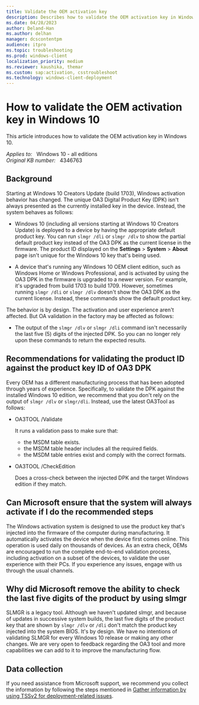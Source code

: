 ```yaml
---
title: Validate the OEM activation key
description: Describes how to validate the OEM activation key in Windows 10, version 1703 and later versions.
ms.date: 04/28/2023
author: Deland-Han
ms.author: delhan
manager: dcscontentpm
audience: itpro
ms.topic: troubleshooting
ms.prod: windows-client
localization_priority: medium
ms.reviewer: kaushika, themar
ms.custom: sap:activation, csstroubleshoot
ms.technology: windows-client-deployment
---
```

# How to validate the OEM activation key in Windows 10

This article introduces how to validate the OEM activation key in Windows 10.

_Applies to:_ &nbsp; Windows 10 - all editions  
_Original KB number:_ &nbsp; 4346763

## Background

Starting at Windows 10 Creators Update (build 1703), Windows activation behavior has changed. The unique OA3 Digital Product Key (DPK) isn't always presented as the currently installed key in the device. Instead, the system behaves as follows:

- Windows 10 (including all versions starting at Windows 10 Creators Update) is deployed to a device by having the appropriate default product key. You can run `slmgr /dli` or `slmgr /dlv` to show the partial default product key instead of the OA3 DPK as the current license in the firmware. The product ID displayed on the **Settings** > **System** > **About** page isn't unique for the Windows 10 key that's being used.

- A device that's running any Windows 10 OEM client edition, such as Windows Home or Windows Professional, and is activated by using the OA3 DPK in the firmware is upgraded to a newer version. For example, it's upgraded from build 1703 to build 1709. However, sometimes running `slmgr /dli` or `slmgr /dlv` doesn't show the OA3 DPK as the current license. Instead, these commands show the default product key.

The behavior is by design. The activation and user experience aren't affected. But OA validation in the factory may be affected as follows:

- The output of the `slmgr /dlv` or `slmgr /dli` command isn't necessarily the last five (5) digits of the injected DPK. So you can no longer rely upon these commands to return the expected results.

## Recommendations for validating the product ID against the product key ID of OA3 DPK

Every OEM has a different manufacturing process that has been adopted through years of experience. Specifically, to validate the DPK against the installed Windows 10 edition, we recommend that you don't rely on the output of `slmgr /dlv` or `slmgr/dli`. Instead, use the latest OA3Tool as follows:

- OA3TOOL /Validate

  It runs a validation pass to make sure that:

  - the MSDM table exists.
  - the MSDM table header includes all the required fields.
  - the MSDM table entries exist and comply with the correct formats.
- OA3TOOL /CheckEdition

  Does a cross-check between the injected DPK and the target Windows edition if they match.

## Can Microsoft ensure that the system will always activate if I do the recommended steps

The Windows activation system is designed to use the product key that's injected into the firmware of the computer during manufacturing. It automatically activates the device when the device first comes online. This operation is used daily on thousands of devices. As an extra check, OEMs are encouraged to run the complete end-to-end validation process, including activation on a subset of the devices, to validate the user experience with their PCs. If you experience any issues, engage with us through the usual channels.

## Why did Microsoft remove the ability to check the last five digits of the product by using slmgr

SLMGR is a legacy tool. Although we haven't updated slmgr, and because of updates in successive system builds, the last five digits of the product key that are shown by `slmgr /dlv` or `/dli` don't match the product key injected into the system BIOS. It's by design. We have no intentions of validating SLMGR for every Windows 10 release or making any other changes. We are very open to feedback regarding the OA3 tool and more capabilities we can add to it to improve the manufacturing flow.

## Data collection

If you need assistance from Microsoft support, we recommend you collect the information by following the steps mentioned in [Gather information by using TSSv2 for deployment-related issues](../windows-troubleshooters/gather-information-using-tssv2-deployment.md).
